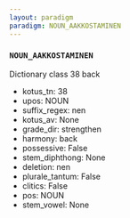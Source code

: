```yaml
---
layout: paradigm
paradigm: NOUN_AAKKOSTAMINEN
---
```

### ` NOUN_AAKKOSTAMINEN `

Dictionary class 38 back
* kotus_tn: 38
* upos: NOUN
* suffix_regex: nen
* kotus_av: None
* grade_dir: strengthen
* harmony: back
* possessive: False
* stem_diphthong: None
* deletion: nen
* plurale_tantum: False
* clitics: False
* pos: NOUN
* stem_vowel: None
